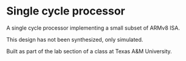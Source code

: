 # Single cycle processor 
A single cycle processor implementing a small subset of ARMv8 ISA. 

This design has not been synthesized, only simulated.

Built as part of the lab section of a class at Texas A&M University.
